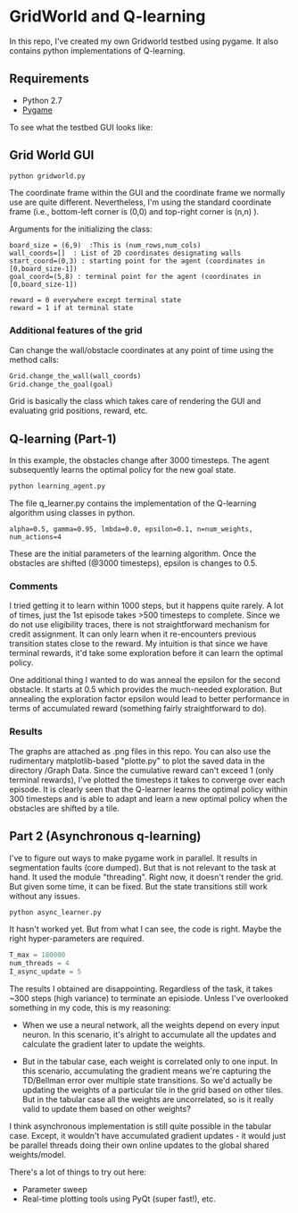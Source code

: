 # GridWorld and Q-learning
In this repo, I've created my own Gridworld testbed using pygame. It also contains python implementations of Q-learning. 

## Requirements
* Python 2.7
* [Pygame](https://www.pygame.org/download.shtml)

To see what the testbed GUI looks like:

## Grid World GUI 

```python
python gridworld.py
```

The coordinate frame within the GUI and the coordinate frame we normally use are quite different. Nevertheless, I'm using the standard coordinate frame (i.e., bottom-left corner is (0,0) and top-right corner is (n,n) ).
 
Arguments for the initializing the class:
```
board_size = (6,9)  :This is (num_rows,num_cols)
wall_coords=[]  : List of 2D coordinates designating walls
start_coord=(0,3) : starting point for the agent (coordinates in [0,board_size-1]) 
goal_coord=(5,8) : terminal point for the agent (coordinates in [0,board_size-1]) 
```

```
reward = 0 everywhere except terminal state
reward = 1 if at terminal state
```

### Additional features of the grid
Can change the wall/obstacle coordinates at any point of time using the method calls:
```python
Grid.change_the_wall(wall_coords)
Grid.change_the_goal(goal)
```
Grid is basically the class which takes care of rendering the GUI and evaluating grid positions, reward, etc.

## Q-learning (Part-1)
In this example, the obstacles change after 3000 timesteps. The agent subsequently learns the optimal policy for the new goal state. 

```python
python learning_agent.py
```

The file q_learner.py contains the implementation of the Q-learning algorithm using classes in python. 
```
alpha=0.5, gamma=0.95, lmbda=0.0, epsilon=0.1, n=num_weights, num_actions=4 
```
These are the initial parameters of the learning algorithm. Once the obstacles are shifted (@3000 timesteps), epsilon is changes to 0.5.

### Comments
I tried getting it to learn within 1000 steps, but it happens quite rarely. A lot of times, just the 1st episode takes >500 timesteps to complete. Since we do not use eligibility traces, there is not straightforward mechanism for credit assignment. It can only learn when it re-encounters previous transition states close to the reward. My intuition is that since we have terminal rewards, it'd take some exploration before it can learn the optimal policy. 

One additional thing I wanted to do was anneal the epsilon for the second obstacle. It starts at 0.5 which provides the much-needed exploration. But annealing the exploration factor epsilon would lead to better performance in terms of accumulated reward (something fairly straightforward to do). 

### Results
The graphs are attached as .png files in this repo. You can also use the rudimentary matplotlib-based "plotte.py" to plot the saved data in the directory /Graph Data. Since the cumulative reward can't exceed 1 (only terminal rewards), I've plotted the timesteps it takes to converge over each episode. It is clearly seen that the Q-learner learns the optimal policy within 300 timesteps and is able to adapt and learn a new optimal policy when the obstacles are shifted by a tile.

## Part 2 (Asynchronous q-learning)
I've to figure out ways to make pygame work in parallel. It results in segmentation faults (core dumped). But that is not relevant to the task at hand. It used the module "threading". Right now, it doesn't render the grid. But given some time, it can be fixed. But the state transitions still work without any issues.  

```python
python async_learner.py
```

It hasn't worked yet. But from what I can see, the code is right. Maybe the right hyper-parameters are required.

```python
T_max = 180000
num_threads = 4
I_async_update = 5

```

The results I obtained are disappointing. Regardless of the task, it takes ~300 steps (high variance) to terminate an episiode. Unless I've overlooked something in my code, this is my reasoning:
* When we use a neural network, all the weights depend on every input neuron. In this scenario, it's alright to accumulate all the updates and calculate the gradient later to update the weights.

* But in the tabular case, each weight is correlated only to one input. In this scenario, accumulating the gradient means we're capturing the TD/Bellman error over multiple state transitions. So we'd actually be updating the weights of a particular tile in the grid based on other tiles. But in the tabular case all the weights are uncorrelated, so is it really valid to update them based on other weights?

I think asynchronous implementation is still quite possible in the tabular case. Except, it wouldn't have accumulated gradient updates - it would just be parallel threads doing their own online updates to the global shared weights/model. 

There's a lot of things to try out here:
* Parameter sweep
* Real-time plotting tools using PyQt (super fast!), etc.

   


